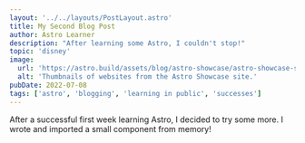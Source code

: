 ```yaml
---
layout: '../../layouts/PostLayout.astro'
title: My Second Blog Post
author: Astro Learner
description: "After learning some Astro, I couldn't stop!"
topic: 'disney'
image:
  url: 'https://astro.build/assets/blog/astro-showcase/astro-showcase-screenshot.jpg'
  alt: 'Thumbnails of websites from the Astro Showcase site.'
pubDate: 2022-07-08
tags: ['astro', 'blogging', 'learning in public', 'successes']
---
```


After a successful first week learning Astro, I decided to try some more. I wrote and imported a small component from memory!

